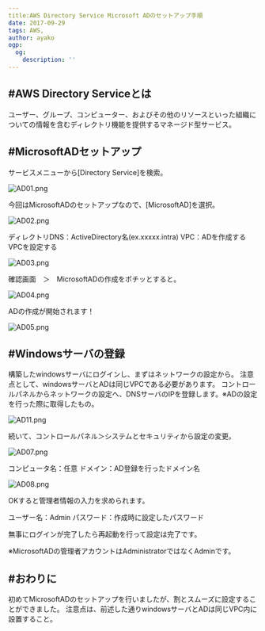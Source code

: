 ```yaml
---
title:AWS Directory Service Microsoft ADのセットアップ手順
date: 2017-09-29
tags: AWS,
author: ayako
ogp:
  og:
    description: ''
---
```



#AWS Directory Serviceとは
---

ユーザー、グループ、コンピューター、およびその他のリソースといった組織についての情報を含むディレクトリ機能を提供するマネージド型サービス。

#MicrosoftADセットアップ
---

サービスメニューから[Directory Service]を検索。

![AD01.png](https://qiita-image-store.s3.amazonaws.com/0/174392/9d896b7c-9daf-b14f-3f96-bfa7c44d0030.png)

今回はMicrosoftADのセットアップなので、[MicrosoftAD]を選択。

![AD02.png](https://qiita-image-store.s3.amazonaws.com/0/174392/46377742-6793-d401-fc73-b8b3e3ce3693.png)

ディレクトリDNS：ActiveDirectory名(ex.xxxxx.intra)
VPC：ADを作成するVPCを設定する

![AD03.png](https://qiita-image-store.s3.amazonaws.com/0/174392/14ecd04b-6204-15cd-d70a-921df837369f.png)

確認画面　＞　MicrosoftADの作成をポチッとすると。

![AD04.png](https://qiita-image-store.s3.amazonaws.com/0/174392/2c13f578-a569-4833-3d35-ad89c5f33318.png)

ADの作成が開始されます！

![AD05.png](https://qiita-image-store.s3.amazonaws.com/0/174392/88598e56-16e1-5e90-e546-6aae916d3bbe.png)


#Windowsサーバの登録
---

構築したwindowsサーバにログインし、まずはネットワークの設定から。
注意点として、windowsサーバとADは同じVPCである必要があります。
コントロールパネルからネットワークの設定へ、DNSサーバのIPを登録します。※ADの設定を行った際に取得したもの。

![AD11.png](https://qiita-image-store.s3.amazonaws.com/0/174392/82bbab0e-d359-f091-88ff-e37f115a7394.png)

続いて、コントロールパネル＞システムとセキュリティから設定の変更。

![AD07.png](https://qiita-image-store.s3.amazonaws.com/0/174392/1349193e-4c16-27ad-1d86-1e02638d428a.png)

コンピュータ名：任意
ドメイン：AD登録を行ったドメイン名

![AD08.png](https://qiita-image-store.s3.amazonaws.com/0/174392/6ac7153a-d854-094a-94fe-7d634d097c26.png)

OKすると管理者情報の入力を求められます。

ユーザー名：Admin
パスワード：作成時に設定したパスワード

無事にログインが完了したら再起動を行って設定は完了です。

※MicrosoftADの管理者アカウントはAdministratorではなくAdminです。

#おわりに
---
初めてMicrosoftADのセットアップを行いましたが、割とスムーズに設定することができました。
注意点は、前述した通りwindowsサーバとADは同じVPC内に設置すること。



